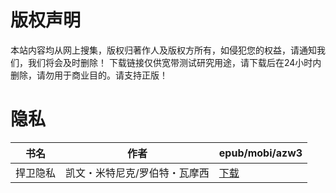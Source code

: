 # 版权声明

本站内容均从网上搜集，版权归著作人及版权方所有，如侵犯您的权益，请通知我们，我们将会及时删除！ 下载链接仅供宽带测试研究用途，请下载后在24小时内删除，请勿用于商业目的。请支持正版！

# 隐私

| 书名 | 作者 | epub/mobi/azw3 |
| --- | --- | --- |
| 捍卫隐私 | 凯文・米特尼克/罗伯特・瓦摩西 | [下载](https://url89.ctfile.com/f/31084289-1356995500-7cfe2e?p=8866) |
